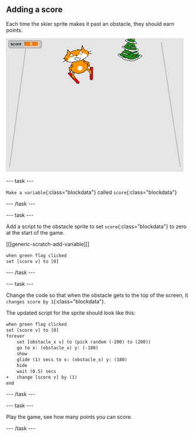 ## Adding a score

Each time the skier sprite makes it past an obstacle, they should earn points.

![score](images/score.png)

--- task ---

`Make a variable`{:class="blockdata"} called `score`{:class="blockdata"} 

--- /task ---

--- task ---

Add a script to the obstacle sprite to set `score`{:class="blockdata"} to zero at the start of the game.

[[[generic-scratch-add-variable]]]

```blocks
when green flag clicked
set [score v] to [0]
```

--- /task ---

--- task ---

Change the code so that when the obstacle gets to the top of the screen, it `changes score by 1`{:class="blockdata"}.

The updated script for the sprite should look like this:

```blocks
when green flag clicked
set [score v] to [0]
forever 
    set [obstacle_x v] to (pick random (-200) to (200))
    go to x: (obstacle_x) y: (-180)
    show
    glide (1) secs to x: (obstacle_x) y: (180)
    hide
    wait (0.5) secs
+   change [score v] by (1)
end
```
--- /task ---

--- task ---

Play the game, see how many points you can score.

--- /task ---